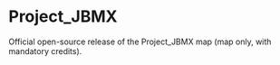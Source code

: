 # Project_JBMX
Official open-source release of the Project_JBMX map (map only, with mandatory credits).
